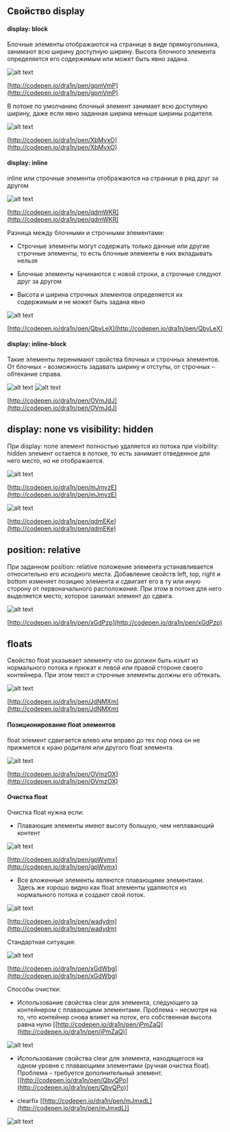 ## Свойство display

#### display: block

Блочные элементы отображаются на странице в виде прямоугольника, занимают всю ширину доступную ширину. Высота блочного элемента определяется его содержимым или может быть явно задана.

![alt text](/images/display-block.png "display: block")

[http://codepen.io/dra1n/pen/gpmVmP](http://codepen.io/dra1n/pen/gpmVmP)

В потоке по умолчанию блочный элемент занимает всю доступную ширину, даже если явно заданная ширина меньше ширины родителя.

![alt text](/images/display-block-2.png "display: block")

[http://codepen.io/dra1n/pen/XbMvxO](http://codepen.io/dra1n/pen/XbMvxO)

#### display: inline

inline или строчные элементы отображаются на странице в ряд друг за другом


![alt text](/images/display-inline.png "display: inline")

[http://codepen.io/dra1n/pen/qdmWKR](http://codepen.io/dra1n/pen/qdmWKR)


Разница между блочными и строчными элементами:

* Строчные элементы могут содержать только данные или другие строчные элементы, то есть блочные элементы в них вкладывать нельзя

* Блочные элементы начинаются с новой строки, а строчные следуют друг за
  другом

* Высота и ширина строчных элементов определяется их содержимым и не
  может быть задана явно

![alt text](/images/display-inline-2.png "display: inline")

[http://codepen.io/dra1n/pen/QbvLeX](http://codepen.io/dra1n/pen/QbvLeX)

#### display: inline-block

Такие элементы перенимают свойства блочных и строчных элементов. От
блочных – возможность задавать ширину и отступы, от строчных –
обтекание справа.

![alt text](/images/display-inline-block.png "display: inline-block")
![alt text](/images/display-inline-block-2.png "display: inline-block")

[http://codepen.io/dra1n/pen/OVmJdJ](http://codepen.io/dra1n/pen/OVmJdJ)

## display: none vs visibility: hidden

При display: none элемент полностью удаляется из потока при visibility:
hidden элемент остается в потоке, то есть занимает отведенное для него
место, но не отображается.

![alt text](/images/visibility-vs-display.png "visibility vs display")

[http://codepen.io/dra1n/pen/mJmyzE](http://codepen.io/dra1n/pen/mJmyzE)

![alt text](/images/visibility-vs-display-2.png "visibility vs display")

[http://codepen.io/dra1n/pen/qdmEKe](http://codepen.io/dra1n/pen/qdmEKe)


## position: relative

При заданном position: relative положение элемента устанавливается относительно его исходного места. Добавление свойств left, top, right и bottom изменяет позицию элемента и сдвигает его в ту или иную сторону от первоначального расположения. При этом в потоке для него выделяется место, которое занимал элемент до сдвига.

![alt text](/images/position-relative.png "position: relative")

[http://codepen.io/dra1n/pen/xGdPzp](http://codepen.io/dra1n/pen/xGdPzp)

## floats

Свойство float указывает элементу что он должен быть изъят из
нормального потока и прижат к левой или правой стороне своего
контейнера. При этом текст и строчные элементы должны его обтекать.

![alt text](/images/float-right.png "float: right")

[http://codepen.io/dra1n/pen/JdNMXm](http://codepen.io/dra1n/pen/JdNMXm)

#### Позиционирование float элементов

float элемент сдвигается влево или вправо до тех пор пока он не
прижмется к краю родителя или другого float элемента.

![alt text](/images/float-left-2.png "float: left")

[http://codepen.io/dra1n/pen/OVmzOX](http://codepen.io/dra1n/pen/OVmzOX)

#### Очистка float

Очистка float нужна если:

* Плавающие элементы имеют высоту большую, чем неплавающий контент

![alt text](/images/float-right-3.png "float: right")

[http://codepen.io/dra1n/pen/gpWvmx](http://codepen.io/dra1n/pen/gpWvmx)

* Все вложенные элементы являются плавающими элементами. Здесь же хорошо
  видно как float элементы удаляются из нормального потока и создают
свой поток.

![alt text](/images/float-left-4.png "float: left")

[http://codepen.io/dra1n/pen/wadydm](http://codepen.io/dra1n/pen/wadydm)

Стандартная ситуация:

![alt text](/images/float-left-7.png "float: left")

[http://codepen.io/dra1n/pen/xGdWbg](http://codepen.io/dra1n/pen/xGdWbg)

Способы очистки:

* Использование свойства clear для элемента, следующего за контейнером с
  плавающими элементами. Проблема – несмотря на то, что контейнер снова влияет на
поток, его собственная высота равна нулю [[http://codepen.io/dra1n/pen/jPmZaQ](http://codepen.io/dra1n/pen/jPmZaQ)]

![alt text](/images/float-left-5.png "float: left")

* Использование свойства clear для элемента, находящегося на одном
  уровне с плавающими элементами (ручная очистка float). Проблема – требуется дополнительный элемент. [[http://codepen.io/dra1n/pen/QbvQPo](http://codepen.io/dra1n/pen/QbvQPo)]

* clearfix [[http://codepen.io/dra1n/pen/mJmxdL](http://codepen.io/dra1n/pen/mJmxdL)]

![alt text](/images/float-left-6.png "float: left")

